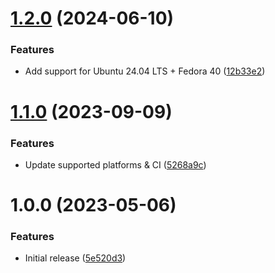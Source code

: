 # [1.2.0](https://github.com/de-it-krachten/ansible-role-lens/compare/v1.1.0...v1.2.0) (2024-06-10)


### Features

* Add support for Ubuntu 24.04 LTS + Fedora 40 ([12b33e2](https://github.com/de-it-krachten/ansible-role-lens/commit/12b33e2ac1b3fe3cf5c5095344253c3c805d6f9e))

# [1.1.0](https://github.com/de-it-krachten/ansible-role-lens/compare/v1.0.0...v1.1.0) (2023-09-09)


### Features

* Update supported platforms & CI ([5268a9c](https://github.com/de-it-krachten/ansible-role-lens/commit/5268a9ca0e79b5c9f4b30f453f300956bd491758))

# 1.0.0 (2023-05-06)


### Features

* Initial release ([5e520d3](https://github.com/de-it-krachten/ansible-role-lens/commit/5e520d3c8ac035ee5692dacccfaea073c5c45158))
